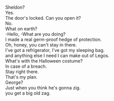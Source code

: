 
Sheldon?     
Yes.    
The door's locked. Can you open it?    
No.    
What on earth?    
-Hello, -What are you doing?    
I made a real germ-proof hedge of protection.    
Oh, honey, you can't stay in there.    
I've got a refrigerator, I've got my sleeping bag.    
and anything else I need I can make out of Legos.    
What's with the Halloween costume?    
In case of a breach.    
Stay right there.    
That's my plan.    
George?    
Just when you think he's gonna zig.    
you get a big old zag.    




